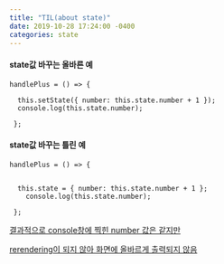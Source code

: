```yaml
---
title: "TIL(about state)"
date: 2019-10-28 17:24:00 -0400
categories: state
---
```




#### state값 바꾸는 올바른 예



```
handlePlus = () => {

  this.setState({ number: this.state.number + 1 });
  console.log(this.state.number);

 };
```



#### state값 바꾸는 틀린 예

```
handlePlus = () => {

  
  this.state = { number: this.state.number + 1 };
	console.log(this.state.number);

 };
```

<u>결과적으로 console창에 찍힌 number 값은 같지만</u>

<u>rerendering이 되지 않아 화면에 올바르게 출력되지 않음</u>

